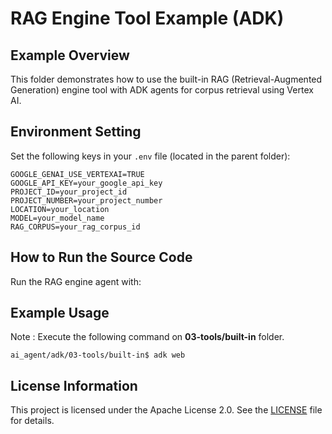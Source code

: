 # RAG Engine Tool Example (ADK)

## Example Overview
This folder demonstrates how to use the built-in RAG (Retrieval-Augmented Generation) engine tool with ADK agents for corpus retrieval using Vertex AI.

## Environment Setting
Set the following keys in your `.env` file (located in the parent folder):

```
GOOGLE_GENAI_USE_VERTEXAI=TRUE
GOOGLE_API_KEY=your_google_api_key
PROJECT_ID=your_project_id
PROJECT_NUMBER=your_project_number
LOCATION=your_location
MODEL=your_model_name
RAG_CORPUS=your_rag_corpus_id
```

## How to Run the Source Code
Run the RAG engine agent with:

## Example Usage
Note : Execute the following command on **03-tools/built-in** folder. 

```
ai_agent/adk/03-tools/built-in$ adk web
```

## License Information
This project is licensed under the Apache License 2.0. See the [LICENSE](../../../../LICENSE) file for details.
